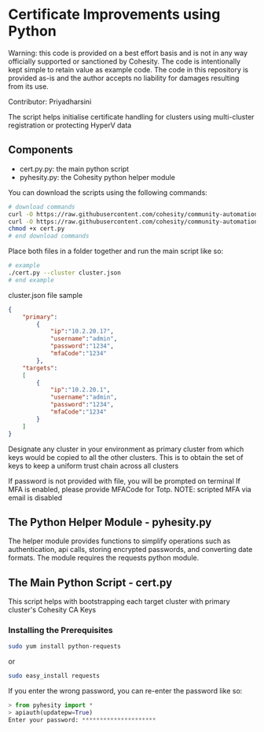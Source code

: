 # Certificate Improvements using Python

Warning: this code is provided on a best effort basis and is not in any way officially supported or sanctioned by Cohesity. The code is intentionally kept simple to retain value as example code. The code in this repository is provided as-is and the author accepts no liability for damages resulting from its use.

Contributor: Priyadharsini

The script helps initialise certificate handling for clusters using multi-cluster registration or protecting HyperV data

## Components

* cert.py.py: the main python script
* pyhesity.py: the Cohesity python helper module

You can download the scripts using the following commands:

```bash
# download commands
curl -O https://raw.githubusercontent.com/cohesity/community-automation-samples/main/python/cert/cert.py
curl -O https://raw.githubusercontent.com/cohesity/community-automation-samples/main/python/pyhesity/pyhesity.py
chmod +x cert.py
# end download commands
```

Place both files in a folder together and run the main script like so:

```bash
# example
./cert.py --cluster cluster.json
# end example
```

cluster.json file sample
```json
{
    "primary": 
        {
            "ip":"10.2.20.17", 
            "username":"admin",
            "password":"1234",
            "mfaCode":"1234"
        },
    "targets": 
    [
        {
            "ip":"10.2.20.1", 
            "username":"admin", 
            "password":"1234",
            "mfaCode":"1234"
        }
    ]
}
```

Designate any cluster in your environment as primary cluster from which keys would be copied to all the other clusters. This is  to obtain the set of keys to keep a uniform trust chain across all clusters

If password is not provided with file, you will be prompted on terminal
If MFA is enabled, please provide MFACode for Totp.
NOTE: scripted MFA via email is disabled

## The Python Helper Module - pyhesity.py

The helper module provides functions to simplify operations such as authentication, api calls, storing encrypted passwords, and converting date formats. The module requires the requests python module.

## The Main Python Script - cert.py

This script helps with bootstrapping each target cluster with primary cluster's Cohesity CA Keys

### Installing the Prerequisites

```bash
sudo yum install python-requests
```

or

```bash
sudo easy_install requests
```

If you enter the wrong password, you can re-enter the password like so:

```python
> from pyhesity import *
> apiauth(updatepw=True)
Enter your password: *********************
```
